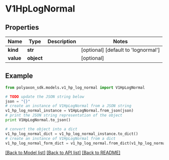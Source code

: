 # V1HpLogNormal


## Properties
Name | Type | Description | Notes
------------ | ------------- | ------------- | -------------
**kind** | **str** |  | [optional] [default to 'lognormal']
**value** | **object** |  | [optional] 

## Example

```python
from polyaxon_sdk.models.v1_hp_log_normal import V1HpLogNormal

# TODO update the JSON string below
json = "{}"
# create an instance of V1HpLogNormal from a JSON string
v1_hp_log_normal_instance = V1HpLogNormal.from_json(json)
# print the JSON string representation of the object
print V1HpLogNormal.to_json()

# convert the object into a dict
v1_hp_log_normal_dict = v1_hp_log_normal_instance.to_dict()
# create an instance of V1HpLogNormal from a dict
v1_hp_log_normal_form_dict = v1_hp_log_normal.from_dict(v1_hp_log_normal_dict)
```
[[Back to Model list]](../README.md#documentation-for-models) [[Back to API list]](../README.md#documentation-for-api-endpoints) [[Back to README]](../README.md)


